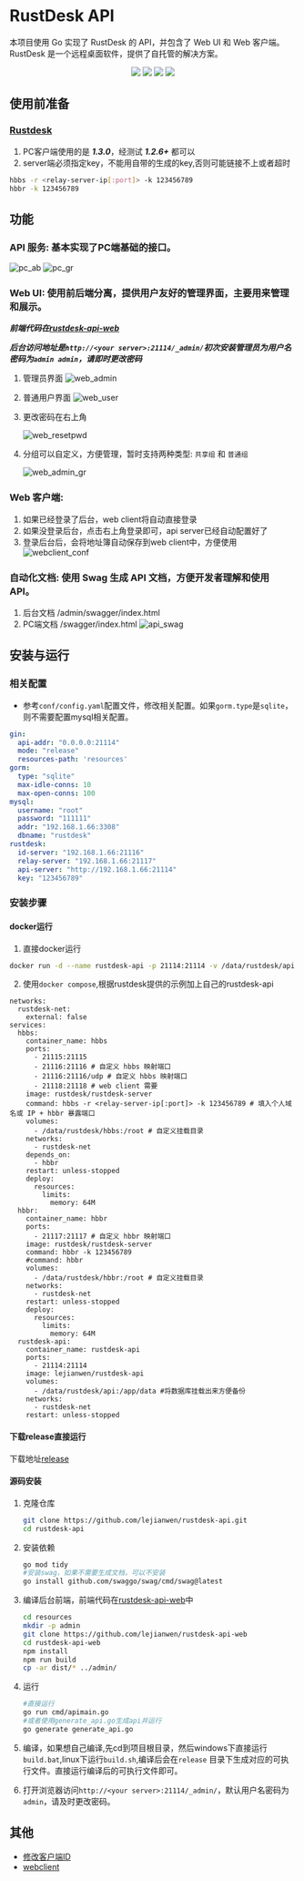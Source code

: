 # RustDesk API

本项目使用 Go 实现了 RustDesk 的 API，并包含了 Web UI 和 Web 客户端。RustDesk 是一个远程桌面软件，提供了自托管的解决方案。

 <div align=center>
<img src="https://img.shields.io/badge/golang-1.22-blue"/>
<img src="https://img.shields.io/badge/gin-v1.9.0-lightBlue"/>
<img src="https://img.shields.io/badge/gorm-v1.25.7-green"/>
<img src="https://img.shields.io/badge/swag-v1.16.3-yellow"/>
</div>

## 使用前准备

### [Rustdesk](https://github.com/rustdesk/rustdesk)

1. PC客户端使用的是 ***1.3.0***，经测试 ***1.2.6+*** 都可以
2. server端必须指定key，不能用自带的生成的key,否则可能链接不上或者超时

```bash
hbbs -r <relay-server-ip[:port]> -k 123456789
hbbr -k 123456789
```

## 功能

### **API 服务**: 基本实现了PC端基础的接口。

![pc_ab](docs/pc_ab.png)
![pc_gr](docs/pc_gr.png)

### **Web UI**: 使用前后端分离，提供用户友好的管理界面，主要用来管理和展示。

***前端代码在[rustdesk-api-web](https://github.com/lejianwen/rustdesk-api-web)***

***后台访问地址是`http://<your server>:21114/_admin/`初次安装管理员为用户名密码为`admin admin`，请即时更改密码***

1. 管理员界面
   ![web_admin](docs/web_admin.png)
2. 普通用户界面
   ![web_user](docs/web_user.png)
3. 更改密码在右上角

   ![web_resetpwd](docs/web_resetpwd.png)

4. 分组可以自定义，方便管理，暂时支持两种类型: `共享组` 和 `普通组`

   ![web_admin_gr](docs/web_admin_gr.png)

### **Web 客户端**:

1. 如果已经登录了后台，web client将自动直接登录
2. 如果没登录后台，点击右上角登录即可，api server已经自动配置好了
3. 登录后台后，会将地址簿自动保存到web client中，方便使用
   ![webclient_conf](docs/webclient_conf.png)

### **自动化文档**: 使用 Swag 生成 API 文档，方便开发者理解和使用 API。

1. 后台文档 <youer server>/admin/swagger/index.html
2. PC端文档 <youer server>/swagger/index.html
   ![api_swag](docs/api_swag.png)

## 安装与运行

### 相关配置

* 参考`conf/config.yaml`配置文件，修改相关配置。如果`gorm.type`是`sqlite`，则不需要配置mysql相关配置。

```yaml
gin:
  api-addr: "0.0.0.0:21114"
  mode: "release"
  resources-path: 'resources'
gorm:
  type: "sqlite"
  max-idle-conns: 10
  max-open-conns: 100
mysql:
  username: "root"
  password: "111111"
  addr: "192.168.1.66:3308"
  dbname: "rustdesk"
rustdesk:
  id-server: "192.168.1.66:21116"
  relay-server: "192.168.1.66:21117"
  api-server: "http://192.168.1.66:21114"
  key: "123456789"
```

### 安装步骤

#### docker运行

1. 直接docker运行

```bash
docker run -d --name rustdesk-api -p 21114:21114 -v /data/rustdesk/api:/app/data lejianwen/rustdesk-api
```

2. 使用`docker compose`,根据rustdesk提供的示例加上自己的rustdesk-api

```docker-compose
networks:
  rustdesk-net:
    external: false
services:
  hbbs:
    container_name: hbbs
    ports:
      - 21115:21115
      - 21116:21116 # 自定义 hbbs 映射端口
      - 21116:21116/udp # 自定义 hbbs 映射端口
      - 21118:21118 # web client 需要
    image: rustdesk/rustdesk-server
    command: hbbs -r <relay-server-ip[:port]> -k 123456789 # 填入个人域名或 IP + hbbr 暴露端口
    volumes:
      - /data/rustdesk/hbbs:/root # 自定义挂载目录
    networks:
      - rustdesk-net
    depends_on:
      - hbbr
    restart: unless-stopped
    deploy:
      resources:
        limits:
          memory: 64M
  hbbr:
    container_name: hbbr
    ports:
      - 21117:21117 # 自定义 hbbr 映射端口
    image: rustdesk/rustdesk-server
    command: hbbr -k 123456789
    #command: hbbr
    volumes:
      - /data/rustdesk/hbbr:/root # 自定义挂载目录
    networks:
      - rustdesk-net
    restart: unless-stopped
    deploy:
      resources:
        limits:
          memory: 64M
  rustdesk-api:
    container_name: rustdesk-api
    ports:
      - 21114:21114
    image: lejianwen/rustdesk-api
    volumes:
      - /data/rustdesk/api:/app/data #将数据库挂载出来方便备份
    networks:
      - rustdesk-net
    restart: unless-stopped

```

#### 下载release直接运行

下载地址[release](https://github.com/lejianwen/rustdesk-api/releases)

#### 源码安装

1. 克隆仓库
   ```bash
   git clone https://github.com/lejianwen/rustdesk-api.git
   cd rustdesk-api
   ```
   
2. 安装依赖

    ```bash
    go mod tidy
    #安装swag，如果不需要生成文档，可以不安装
    go install github.com/swaggo/swag/cmd/swag@latest
    ```
   
3. 编译后台前端，前端代码在[rustdesk-api-web](https://github.com/lejianwen/rustdesk-api-web)中
   ```bash
   cd resources
   mkdir -p admin
   git clone https://github.com/lejianwen/rustdesk-api-web
   cd rustdesk-api-web
   npm install
   npm run build
   cp -ar dist/* ../admin/
   ```
4. 运行
    ```bash
    #直接运行
    go run cmd/apimain.go
    #或者使用generate_api.go生成api并运行
    go generate generate_api.go
    ```
5. 编译，如果想自己编译,先cd到项目根目录，然后windows下直接运行`build.bat`,linux下运行`build.sh`,编译后会在`release`
   目录下生成对应的可执行文件。直接运行编译后的可执行文件即可。

6. 打开浏览器访问`http://<your server>:21114/_admin/`，默认用户名密码为`admin`，请及时更改密码。

## 其他

- [修改客户端ID](https://github.com/abdullah-erturk/RustDesk-ID-Changer)
- [webclient](https://hub.docker.com/r/keyurbhole/flutter_web_desk)